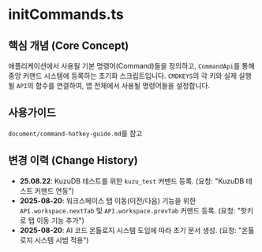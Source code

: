 # initCommands.ts

## 핵심 개념 (Core Concept)
애플리케이션에서 사용될 기본 명령어(Command)들을 정의하고, `CommandApi`를 통해 중앙 커맨드 시스템에 등록하는 초기화 스크립트입니다. `CMDKEYS`의 각 키와 실제 실행될 `API`의 함수를 연결하여, 앱 전체에서 사용될 명령어들을 설정합니다.

## 사용가이드
`document/command-hotkey-guide.md`를 참고

## 변경 이력 (Change History)
- **25.08.22**: KuzuDB 테스트를 위한 `kuzu_test` 커맨드 등록. (요청: "KuzuDB 테스트 커맨드 연동")
- **2025-08-20**: 워크스페이스 탭 이동(이전/다음) 기능을 위한 `API.workspace.nextTab` 및 `API.workspace.prevTab` 커맨드 등록. (요청: "핫키로 탭 이동 기능 추가")
- **2025-08-20**: AI 코드 온톨로지 시스템 도입에 따라 초기 문서 생성. (요청: "온톨로지 시스템 시범 적용")
